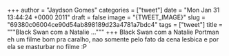 
+++
author = "Jaydson Gomes"
categories = ["tweet"]
date = "Mon Jan 31 13:44:24 +0000 2011"
draft = false
image = "{TWEET_IMAGE}"
slug = "69380c06004ce90d54ab898189d23a4781a7bdc4"
tags = ["tweet"]
title = """Black Swan com a Natalie ..."""
+++
Black Swan com a Natalie Portman eh um filme bom pra caralho, nao somente pelo fato da cena lesbica e  por ela se masturbar no filme :P
